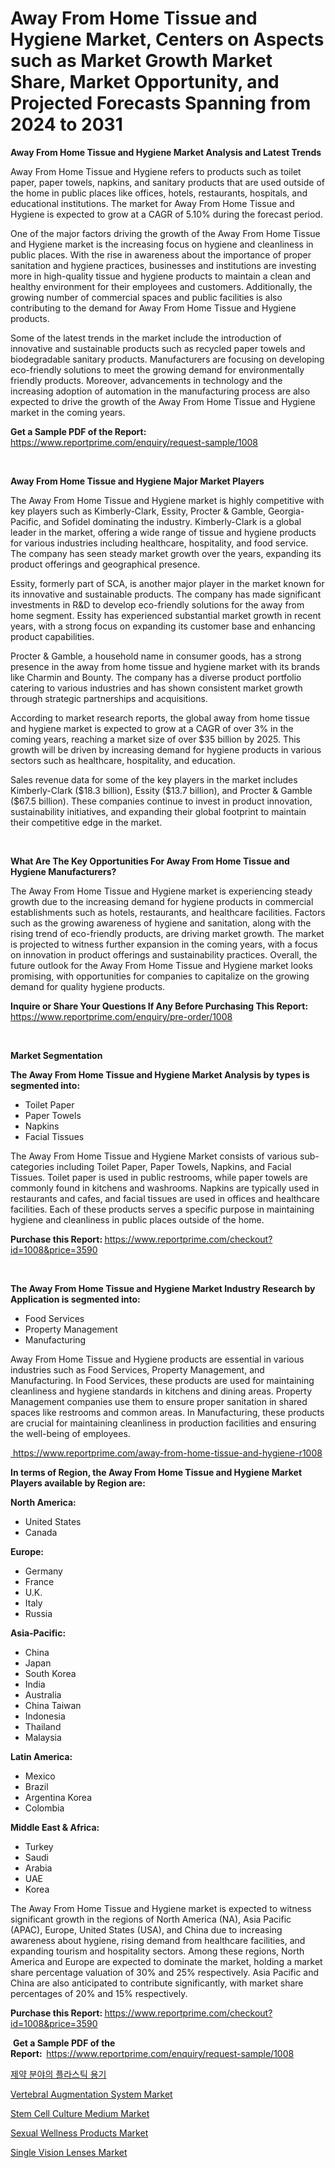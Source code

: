 <p><h1>Away From Home Tissue and Hygiene Market, Centers on Aspects such as Market Growth Market Share, Market Opportunity, and Projected Forecasts Spanning from 2024 to 2031</h1></p><p><strong>Away From Home Tissue and Hygiene Market Analysis and Latest Trends</strong></p>
<p><p>Away From Home Tissue and Hygiene refers to products such as toilet paper, paper towels, napkins, and sanitary products that are used outside of the home in public places like offices, hotels, restaurants, hospitals, and educational institutions. The market for Away From Home Tissue and Hygiene is expected to grow at a CAGR of 5.10% during the forecast period.</p><p>One of the major factors driving the growth of the Away From Home Tissue and Hygiene market is the increasing focus on hygiene and cleanliness in public places. With the rise in awareness about the importance of proper sanitation and hygiene practices, businesses and institutions are investing more in high-quality tissue and hygiene products to maintain a clean and healthy environment for their employees and customers. Additionally, the growing number of commercial spaces and public facilities is also contributing to the demand for Away From Home Tissue and Hygiene products.</p><p>Some of the latest trends in the market include the introduction of innovative and sustainable products such as recycled paper towels and biodegradable sanitary products. Manufacturers are focusing on developing eco-friendly solutions to meet the growing demand for environmentally friendly products. Moreover, advancements in technology and the increasing adoption of automation in the manufacturing process are also expected to drive the growth of the Away From Home Tissue and Hygiene market in the coming years.</p></p>
<p><strong>Get a Sample PDF of the Report:&nbsp;</strong> <a href="https://www.reportprime.com/enquiry/request-sample/1008">https://www.reportprime.com/enquiry/request-sample/1008</a></p>
<p>&nbsp;</p>
<p><strong>Away From Home Tissue and Hygiene Major Market Players</strong></p>
<p><p>The Away From Home Tissue and Hygiene market is highly competitive with key players such as Kimberly-Clark, Essity, Procter & Gamble, Georgia-Pacific, and Sofidel dominating the industry. Kimberly-Clark is a global leader in the market, offering a wide range of tissue and hygiene products for various industries including healthcare, hospitality, and food service. The company has seen steady market growth over the years, expanding its product offerings and geographical presence.</p><p>Essity, formerly part of SCA, is another major player in the market known for its innovative and sustainable products. The company has made significant investments in R&D to develop eco-friendly solutions for the away from home segment. Essity has experienced substantial market growth in recent years, with a strong focus on expanding its customer base and enhancing product capabilities.</p><p>Procter & Gamble, a household name in consumer goods, has a strong presence in the away from home tissue and hygiene market with its brands like Charmin and Bounty. The company has a diverse product portfolio catering to various industries and has shown consistent market growth through strategic partnerships and acquisitions.</p><p>According to market research reports, the global away from home tissue and hygiene market is expected to grow at a CAGR of over 3% in the coming years, reaching a market size of over $35 billion by 2025. This growth will be driven by increasing demand for hygiene products in various sectors such as healthcare, hospitality, and education.</p><p>Sales revenue data for some of the key players in the market includes Kimberly-Clark ($18.3 billion), Essity ($13.7 billion), and Procter & Gamble ($67.5 billion). These companies continue to invest in product innovation, sustainability initiatives, and expanding their global footprint to maintain their competitive edge in the market.</p></p>
<p>&nbsp;</p>
<p><strong>What Are The Key Opportunities For Away From Home Tissue and Hygiene Manufacturers?</strong></p>
<p><p>The Away From Home Tissue and Hygiene market is experiencing steady growth due to the increasing demand for hygiene products in commercial establishments such as hotels, restaurants, and healthcare facilities. Factors such as the growing awareness of hygiene and sanitation, along with the rising trend of eco-friendly products, are driving market growth. The market is projected to witness further expansion in the coming years, with a focus on innovation in product offerings and sustainability practices. Overall, the future outlook for the Away From Home Tissue and Hygiene market looks promising, with opportunities for companies to capitalize on the growing demand for quality hygiene products.</p></p>
<p><strong>Inquire or Share Your Questions If Any Before Purchasing This Report:</strong> <a href="https://www.reportprime.com/enquiry/pre-order/1008">https://www.reportprime.com/enquiry/pre-order/1008</a></p>
<p>&nbsp;</p>
<p><strong>Market Segmentation</strong></p>
<p><strong>The Away From Home Tissue and Hygiene Market Analysis by types is segmented into:</strong></p>
<p><ul><li>Toilet Paper</li><li>Paper Towels</li><li>Napkins</li><li>Facial Tissues</li></ul></p>
<p><p>The Away From Home Tissue and Hygiene Market consists of various sub-categories including Toilet Paper, Paper Towels, Napkins, and Facial Tissues. Toilet paper is used in public restrooms, while paper towels are commonly found in kitchens and washrooms. Napkins are typically used in restaurants and cafes, and facial tissues are used in offices and healthcare facilities. Each of these products serves a specific purpose in maintaining hygiene and cleanliness in public places outside of the home.</p></p>
<p><strong>Purchase this Report:&nbsp;</strong><a href="https://www.reportprime.com/checkout?id=1008&price=3590">https://www.reportprime.com/checkout?id=1008&price=3590</a></p>
<p>&nbsp;</p>
<p><strong>The Away From Home Tissue and Hygiene Market Industry Research by Application is segmented into:</strong></p>
<p><ul><li>Food Services</li><li>Property Management</li><li>Manufacturing</li></ul></p>
<p><p>Away From Home Tissue and Hygiene products are essential in various industries such as Food Services, Property Management, and Manufacturing. In Food Services, these products are used for maintaining cleanliness and hygiene standards in kitchens and dining areas. Property Management companies use them to ensure proper sanitation in shared spaces like restrooms and common areas. In Manufacturing, these products are crucial for maintaining cleanliness in production facilities and ensuring the well-being of employees.</p></p>
<p><a href="https://www.reportprime.com/away-from-home-tissue-and-hygiene-r1008">&nbsp;https://www.reportprime.com/away-from-home-tissue-and-hygiene-r1008</a></p>
<p><strong>In terms of Region, the Away From Home Tissue and Hygiene Market Players available by Region are:</strong></p>
<p>
    <p> <strong> North America: </strong>
        <ul>
            <li>United States</li>
            <li>Canada</li>
        </ul>
        </p> 
    <p> <strong> Europe: </strong>
        <ul>
            <li>Germany</li>
            <li>France</li>
            <li>U.K.</li>
            <li>Italy</li>
            <li>Russia</li>
        </ul>
        </p> 
    <p> <strong> Asia-Pacific: </strong>
        <ul>
            <li>China</li>
            <li>Japan</li>
            <li>South Korea</li>
            <li>India</li>
            <li>Australia</li>
            <li>China Taiwan</li>
            <li>Indonesia</li>
            <li>Thailand</li>
            <li>Malaysia</li>
        </ul>
        </p> 
    <p> <strong> Latin America: </strong>
        <ul>
            <li>Mexico</li>
            <li>Brazil</li>
            <li>Argentina Korea</li>
            <li>Colombia</li>
        </ul>
        </p> 
    <p> <strong> Middle East & Africa: </strong>
        <ul>
            <li>Turkey</li>
            <li>Saudi</li>
            <li>Arabia</li>
            <li>UAE</li>
            <li>Korea</li>
        </ul>
    </p>
    </p>
<p><p>The Away From Home Tissue and Hygiene market is expected to witness significant growth in the regions of North America (NA), Asia Pacific (APAC), Europe, United States (USA), and China due to increasing awareness about hygiene, rising demand from healthcare facilities, and expanding tourism and hospitality sectors. Among these regions, North America and Europe are expected to dominate the market, holding a market share percentage valuation of 30% and 25% respectively. Asia Pacific and China are also anticipated to contribute significantly, with market share percentages of 20% and 15% respectively.</p></p>
<p><strong>Purchase this Report: </strong><a href="https://www.reportprime.com/checkout?id=1008&price=3590">https://www.reportprime.com/checkout?id=1008&price=3590</a></p>
<p>&nbsp;<strong>Get a Sample PDF of the Report:&nbsp;&nbsp;</strong><a href="https://www.reportprime.com/enquiry/request-sample/1008">https://www.reportprime.com/enquiry/request-sample/1008</a></p>
<p><strong></strong></p>
<p><p><a href="https://github.com/fernandotryO5lson96765/Market-Research-Report-List-3/blob/main/5252866101986.md">제약 분야의 플라스틱 용기</a></p><p><a href="https://medium.com/@maxson5287/vertebral-augmentation-system-market-research-report-exploring-market-size-and-revenue-analysis-c2f98fe6ca95">Vertebral Augmentation System Market</a></p><p><a href="https://medium.com/@lrusselljames32024/stem-cell-culture-medium-market-industry-landscape-growth-trajectories-and-global-markets-cc172c6806c7">Stem Cell Culture Medium Market</a></p><p><a href="https://github.com/zzflqewx24/Market-Research-Report-List-1/blob/main/sexual-wellness-products-market.md">Sexual Wellness Products Market</a></p><p><a href="https://github.com/troySchroederhs/Market-Research-Report-List-1/blob/main/single-vision-lenses-market.md">Single Vision Lenses Market</a></p></p>